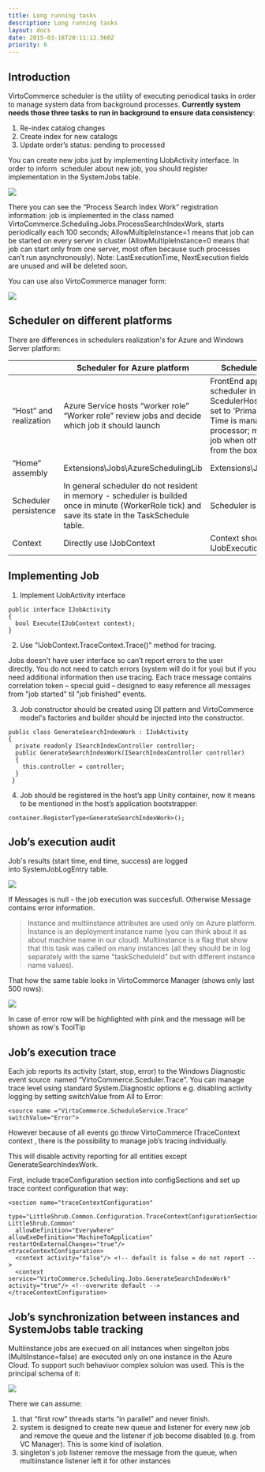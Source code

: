 ```yaml
---
title: Long running tasks
description: Long running tasks
layout: docs
date: 2015-03-18T20:11:12.560Z
priority: 6
---
```

## Introduction

VirtoCommerce scheduler is the utility of executing periodical tasks in order to manage system data from background processes. **Currently system needs those three tasks to run in background to ensure data consistency**:

1. Re-index catalog changes
2. Create index for new catalogs
3. Update order’s status: pending to processed

You can create new jobs just by implementing IJobActivity interface. In order to inform  scheduler about new job, you should register implementation in the SystemJobs table.

<img src="../../../assets/images/table.jpg" />

There you can see the “Process Search Index Work” registration information: job is implemented in the class named VirtoCommerce.Scheduling.Jobs.ProcessSearchIndexWork, starts periodically each 100 seconds; AllowMultipleInstance=1 means that job can be started on every server in cluster (AllowMultipleInstance=0 means that job can start only from one server, most often because such processes can’t run asynchronously). Note: LastExecutionTime, NextExecution fields are unused and will be deleted soon.

You can use also VirtoCommerce manager form:

<img src="../../../assets/images/x3.png" />

## Scheduler on different platforms

There are differences in schedulers realization's for Azure and Windows Server platform:

| |Scheduler for Azure platform|Scheduler for Windows Server platform|
|-|----------------------------|-------------------------------------|
|“Host” and realization|Azure Service hosts “worker role”<br />“Worker role” review jobs and decide which job it should launch|FrontEnd app (hosted in IIS) hosts Quartz scheduler in the background thread.<br />ScedulerHost web.config parameter should be set to ‘Primary”<br />Time is managed by Quartz intelligent processor; main features like “do not start one job when other is not finished” are supported from the box.|
|“Home” assembly|Extensions\Jobs\AzureSchedulingLib|Extensions\Jobs\WindowsServerSchedulingLib|
|Scheduler persistence|In general scheduler do not resident in memory - scheduler is builded once in minute (WorkerRole tick) and save its state in the TaskSchedule table.|Scheduler is permanently in memory|
|Context|Directly use IJobContext|Context should be transformed to IJobExecutionContext (to Quartz task context)|

## Implementing Job

1. Implement IJobActivity interface
  ```
  public interface IJobActivity
  {
    bool Execute(IJobContext context);    
  }
  ```
2. Use "IJobContext.TraceContext.Trace()" method for tracing.

Jobs doesn't have user interface so can’t report errors to the user directly. You do not need to catch errors (system will do it for you) but if you need additional information then use tracing. Each trace message contains correlation token – special guid – designed to easy reference all messages from "job started" til "job finished" events.

3. Job constructor should be created using DI pattern and VirtoCommerce model's factories and builder should be injected into the constructor.
  ```
  public class GenerateSearchIndexWork : IJobActivity
  {
    private readonly ISearchIndexController controller;
    public GenerateSearchIndexWork(ISearchIndexController controller)
    {
      this.controller = controller;
    }
 }
  ```
4. Job should be registered in the host’s app Unity container, now it means to be mentioned in the host’s application bootstrapper:
  ```
  container.RegisterType<GenerateSearchIndexWork>();
  ```

## Job’s execution audit

Job's results (start time, end time, success) are logged into SystemJobLogEntry table.

<img src="../../../assets/images/x2.png" />

If Messages is null - the job execution was succesfull. Otherwise Message contains error information.

> Instance and multiinstance attributes are used only on Azure platform. Instance is an deployment instance name (you can think about it as about machine name in our cloud). Multiinstance is a flag that show that this task was called on many instances (all they should be in log separately with the same "taskScheduleId" but with different instance name values).

That how the same table looks in VirtoCommerce Manager (shows only last 500 rows):

<img src="../../../assets/images/x1.png" />

In case of error row will be highlighted with pink and the message will be shown as row's ToolTip

## Job’s execution trace

Each job reports its activity (start, stop, error) to the Windows Diagnostic event source  named “VirtoCommerce.Sceduler.Trace”. You can manage trace level using standard System.Diagnostic options e.g. disabling activity logging by setting switchValue from All to Error:

```
<source name ="VirtoCommerce.ScheduleService.Trace" switchValue="Error">
```

However because of all events go throw VirtoCommerce ITraceContext context , there is the possibility to manage job’s tracing individually.

This will disable activity reporting for all entities except GenerateSearchIndexWork.

First, include traceConfiguration section into configSections and set up trace context configuration that way:

```
<section name="traceContextConfiguration"
  type="LittleShrub.Common.Configuration.TraceContextConfigurationSection,    LittleShrub.Common" 
  allowDefinition="Everywhere" allowExeDefinition="MachineToApplication" restartOnExternalChanges="true"/>
<traceContextConfiguration>
  <context activity="false"/> <!-- default is false = do not report -->
  <context service="VirtoCommerce.Scheduling.Jobs.GenerateSearchIndexWork" activity="true"/> <!--overwrite default -->
</traceContextConfiguration>
```

## Job’s synchronization between instances and SystemJobs table tracking

Multiinstance jobs are execued on all instances when singelton jobs (MultiInstance=false) are executed only on one instance in the Azure Cloud. To support such behaviuor complex soluion was used. This is the principal schema of it:

<img src="../../../assets/images/clip1.jpg" />

There we can assume:

1. that “first row” threads starts “in parallel” and never finish.
2. system is designed to create new queue and listener for every new job and remove the queue and the listener if job become disabled (e.g. from VC Manager). This is some kind of isolation.
3. singleton's job listener remove the message from the queue, when multiinstance listener left it for other instances